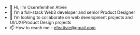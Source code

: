 - 👋 Hi, I’m Oserefemhen Ativie
- 👀 I’m a full-stack Web3 developer and senior Product Designer
- 💞️ I’m looking to collaborate on web development projects and UI/UX/Product Design projects
- 📫 How to reach me - efeativie@gmail.com

<!---
iamefe/iamefe is a ✨ special ✨ repository because its `README.md` (this file) appears on your GitHub profile.
You can click the Preview link to take a look at your changes.
--->
